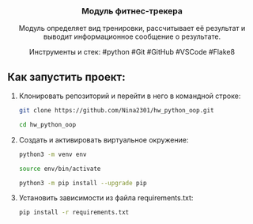 <div align="center">
  <h3 align="center">Модуль фитнес-трекера</h3>
  <p align="center">
    Модуль определяет вид тренировки, рассчитывает её результат и выводит информационное сообщение о результате.
    <br />
  </p>
</div>
<p align="center">
    Инструменты и стек: #python #Git #GitHub #VSCode #Flake8
  <br />
</p>

## Как запустить проект:

1. Клонировать репозиторий и перейти в него в командной строке:
   ```sh
   git clone https://github.com/Nina2301/hw_python_oop.git
   ```
   ```sh
   cd hw_python_oop
   ```

2. Cоздать и активировать виртуальное окружение:
   ```sh
   python3 -m venv env
   ```
   ```sh
   source env/bin/activate
   ```
   ```sh
   python3 -m pip install --upgrade pip
   ```

3. Установить зависимости из файла requirements.txt:
   ```sh
   pip install -r requirements.txt
   ```
